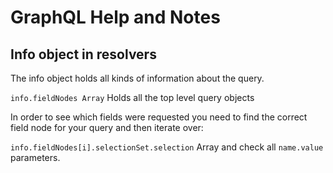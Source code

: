 # GraphQL Help and Notes

## Info object in resolvers

The info object holds all kinds of information about the query. 

`info.fieldNodes Array` Holds all the top level query objects

In order to see which fields were requested you need to find the correct field node for your query and then iterate over: 

`info.fieldNodes[i].selectionSet.selection` Array and check all `name.value` parameters.

